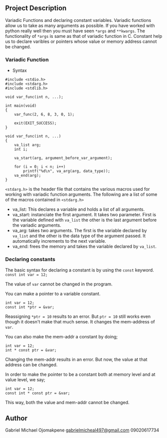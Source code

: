 ## Project Description
Variadic Functions and declaring constant variables. Variadic functions allow us to take as many arguments as possible. If you have worked with python really well then you must have seen `*args` and `**kwargs`. The functionality of `*args` is same as that of variadic function in C. Constant help us to declare varibles or pointers whose value or memory address cannot be changed.

### Variadic Function
* Syntax
```
#include <stdio.h>
#include <stdarg.h>
#include <stdlib.h>

void var_func(int n, ...);

int main(void)
{
	var_func(2, 6, 8, 3, 0, 1);

	exit(EXIT_SUCCESS);
}

void var_func(int n, ...)
{
	va_list arg;
	int i;
	
	va_start(arg, argument_before_var_argument);

	for (i = 0; i < n; i++)
		printf("%d\n", va_arg(arg, data_type));
	va_end(arg);
}
```

`<stdarg.h>` is the header file that contains the various macros used for working with variadic function arguments.
The following are a list of some of the macros contained in `<stdarg.h>`
* va_list: This declares a variable and holds a list of all arguments.
* va_start: instanciate the first argument. It takes two parameter. First is the variable defined with `va_list` the other is the last argument before the variadic arguments.
* va_arg: takes two arguments. The first is the variable declared by `va_list` and the other is the data type of the argument passed. It automatically increments to the next variable.
* va_end: frees the memory and takes the variable declared by `va_list`.

### Declaring constants
The basic syntax for declaring a constant is by using the `const` keyword.
`const int var = 12;`

The value of `var` cannot be changed in the program.

You can make a pointer to a variable constant.
```
int var = 12;
const int *ptr = &var;
```

Reassigning `*ptr = 10` results to an error. But `ptr = 10` still works even though it doesn't make that much sense. It changes the mem-address of `var`.

You can also make the mem-addr a constant by doing;

```
int var = 12;
int * const ptr = &var;
```

Changing the mem-addr results in an error. But now, the value at that address can be changed.

In order to make the pointer to be a constant both at memory level and at value level, we say;

```
int var = 12;
const int * const ptr = &var;
```

This way, both the value and mem-addr cannot be changed.

## Author
Gabriel Michael Ojomakpene
gabrielmicheal497@gmail.com
09020617734
